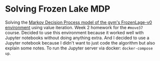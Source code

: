 # Solving Frozen Lake MDP

Solving the [Markov Decision Process model of the gym's FrozenLage-v0 environment](https://gym.openai.com/envs/FrozenLake-v0/) using value iteration. Week 2 homework for the `#move37` course. Decided to use this environment because it worked well with Jupyter notebooks without doing anything extra. And I decided to use a Jupyter notebook because I didn't want to just code the algorithm but also explain some notes. 
To run the Jupyter server via docker: `docker-compose up`.
